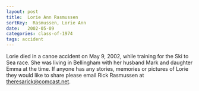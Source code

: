 ```yaml
---
layout: post
title:  Lorie Ann Rasmussen
sortKey:  Rasmussen, Lorie Ann
date:   2002-05-09
categories: class-of-1974
tags: accident
---
```

Lorie died in a canoe accident on May 9, 2002, while training for the Ski to Sea race. She was living in Bellingham with her husband Mark and daughter Emma at the time. If anyone has any stories, memories or pictures of Lorie they would like to share please email Rick Rasmussen at theresarick@comcast.net.
